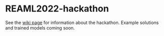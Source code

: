 # REAML2022-hackathon

See the [wiki page](https://github.com/Konnsy/REAML2022-hackathon/wiki) for information about the hackathon. Example solutions and trained models coming soon.
